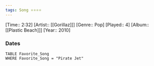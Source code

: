 ```yaml
---
tags: Song ⭐⭐⭐⭐ 
---
```

[Time:: 2:32]
[Artist:: [[Gorillaz]]]
[Genre:: Pop]
[Played:: 4]
[Album:: [[Plastic Beach]]]
[Year:: 2010]
### Dates
````dataview
TABLE Favorite_Song
WHERE Favorite_Song = "Pirate Jet"
````